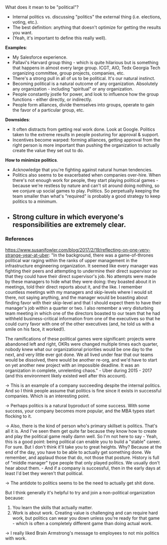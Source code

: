What does it mean to be "political"?
- Internal politics vs. discussing "politics" the external thing (i.e. elections, voting, etc.).
- The best definition: anything that doesn't optimize for getting the results you want.
- (Yeah, it's important to define this really well).

**Examples**:
- My Salesforce experience.
- Pallavi's Harvard group thing - which is quite hilarious but is something that happens in almost every large group. ICGT, AIO, Tedx Georgia Tech organizing committee, group projects, companies, etc.
- There's a strong pull in all of us to be political. It's our natural instinct.
- Becoming political is a natural outcome of any organization. Absolutely any organization - including "spiritual" or any organization.
- People constantly jostle for power, and look to influence how the group functions - either directly, or indirectly.
- People form alliances, divide themselves into groups, operate to gain the favor of a particular group, etc.

**Downsides**:
- It often distracts from getting real work done. Look at Google. Politics taken to the extreme results in people posturing for approval & support.
- Incentives become warped: forming alliances, getting approval from the right person is more important than pushing the organization to actually create the value they set out to do.

**How to minimize politics**.
- Acknowledge that you're fighting against natural human tendencies.
- Politics also seems to be exacerbated when companies over-hire. When there's not enough work for people, they start playing political games - because we're restless by nature and can't sit around doing nothing, so we conjure up social games to play. Politics. So perpetually keeping the team smaller than what's "required" is probably a good strategy to keep politics to a minimum.
 - Strong culture in which everyone's responsibilities are extremely clear. 
	 - 
### References

https://www.susanjfowler.com/blog/2017/2/19/reflecting-on-one-very-strange-year-at-uber:
"In the background, there was a game-of-thrones political war raging within the ranks of upper management in the infrastructure engineering organization. It seemed like every manager was fighting their peers and attempting to undermine their direct supervisor so that they could have their direct supervisor's job. No attempts were made by these managers to hide what they were doing: they boasted about it in meetings, told their direct reports about it, and the like. I remember countless meetings with my managers and skip-levels where I would sit there, not saying anything, and the manager would be boasting about finding favor with their skip-level and that I should expect them to have their manager's job within a quarter or two. I also remember a very disturbing team meeting in which one of the directors boasted to our team that he had withheld business-critical information from one of the executives so that he could curry favor with one of the other executives (and, he told us with a smile on his face, it worked!).

The ramifications of these political games were significant: projects were abandoned left and right, OKRs were changed multiple times each quarter, nobody knew what our organizational priorities would be one day to the next, and very little ever got done. We all lived under fear that our teams would be dissolved, there would be another re-org, and we'd have to start on yet another new project with an impossible deadline. It was an organization in complete, unrelenting chaos." - Uber during 2015 - 2017 (and this environment likely existed well after this account).

-> This is an example of a company succeeding despite the internal politics. And so I think people assume that politics is fine since it exists in successful companies. Which is an interesting point.

-> Perhaps politics is a natural byproduct of some success. With some success, your company becomes more popular, and the MBA types start flocking to it.

-> Also, there is the kind of person who's primary skillset is politics. That's all it is. And I've seen them get quite far because they know how to create and play the political game really damn well. So I'm not here to say 
	- Yeah, this is a good point: being political can enable you to build a "stable" career. For sure. But I don't think it'll take you to great heights. Why? Because at the end of the day, you have to be able to actually get something done. We remember, and applaud those that do, not those that posture. History is full of "middle manager" type people that only played politics. We usually don't hear about them.
	- And if a company is successful, then in the early days at least I'd bet they weren't that political.

-> The antidote to politics seems to be the need to actually get shit done. 

But I think generally it's helpful to try and join a non-political organization because:
1. You learn the skills that actually matter.
2. Work is about work. Creating value is challenging and can require hard work, but politics can wear you down unless you're ready for that game - which is often a completely different game than doing actual work.

-> I really liked Brain Armstrong's message to employees to not mix politics with work.